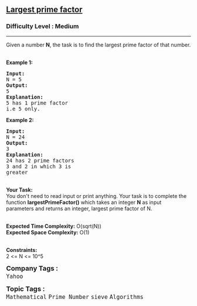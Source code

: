 <h2><a href="https://practice.geeksforgeeks.org/problems/largest-prime-factor2601/1?page=3&category[]=Mathematical&sortBy=submissions">Largest prime factor</a></h2><h3>Difficulty Level : Medium</h3><hr><div class="problems_problem_content__Xm_eO"><p>Given a number <strong>N</strong>, the task is to find the largest prime factor of that number.<br>
&nbsp;</p>

<p><strong>Example 1:</strong></p>

<pre><strong>Input:</strong>
N = 5
<strong>Output:</strong>
5
<strong>Explanation:</strong>
5 has 1 prime factor 
i.e 5 only.
</pre>

<p><strong>Example 2:</strong></p>

<pre><strong>Input:</strong>
N = 24
<strong>Output:</strong>
3
<strong>Explanation:</strong>
24 has 2 prime factors 
3 and 2 in which 3 is 
greater
</pre>

<p><br>
<strong>Your Task:</strong><br>
You don't need to read input or print anything. Your task is to complete the function <strong>largestPrimeFactor()</strong>&nbsp;which takes&nbsp;an integer <strong>N</strong>&nbsp;as input parameters&nbsp;and returns an integer, largest prime factor of N.<br>
&nbsp;</p>

<p><strong>Expected Time Complexity:</strong> O(sqrt(N))<br>
<strong>Expected Space Complexity:</strong> O(1)<br>
&nbsp;</p>

<p><strong>Constraints:</strong><br>
2 &lt;= N &lt;= 10^5</p>
</div><p><span style=font-size:18px><strong>Company Tags : </strong><br><code>Yahoo</code>&nbsp;<br><p><span style=font-size:18px><strong>Topic Tags : </strong><br><code>Mathematical</code>&nbsp;<code>Prime Number</code>&nbsp;<code>sieve</code>&nbsp;<code>Algorithms</code>&nbsp;